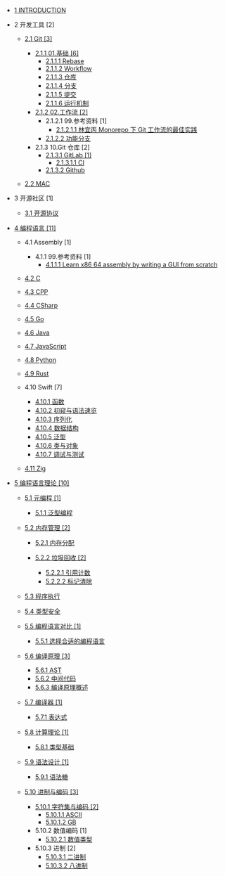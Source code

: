   - [1 INTRODUCTION](/INTRODUCTION.md)
  - 2 开发工具 [2]
    - [2.1 Git [3]](/开发工具/Git/README.md)
      - [2.1.1 01.基础 [6]](/开发工具/Git/01.基础/README.md)
        - [2.1.1.1 Rebase](/开发工具/Git/01.基础/Rebase.md)
        - [2.1.1.2 Workflow](/开发工具/Git/01.基础/Workflow.md)
        - [2.1.1.3 仓库](/开发工具/Git/01.基础/仓库.md)
        - [2.1.1.4 分支](/开发工具/Git/01.基础/分支.md)
        - [2.1.1.5 提交](/开发工具/Git/01.基础/提交.md)
        - [2.1.1.6 运行机制](/开发工具/Git/01.基础/运行机制.md)
      - [2.1.2 02.工作流 [2]](/开发工具/Git/02.工作流/README.md)
        - 2.1.2.1 99.参考资料 [1]
          - [2.1.2.1.1 林宜丙 Monorepo 下 Git 工作流的最佳实践](/开发工具/Git/02.工作流/99.参考资料/2023-林宜丙-Monorepo%20下%20Git%20工作流的最佳实践.md)
        - [2.1.2.2 功能分支](/开发工具/Git/02.工作流/功能分支.md)
      - 2.1.3 10.Git 仓库 [2]
        - [2.1.3.1 GitLab [1]](/开发工具/Git/10.Git%20仓库/GitLab/README.md)
          - [2.1.3.1.1 CI](/开发工具/Git/10.Git%20仓库/GitLab/CI.md)
        - [2.1.3.2 Github](/开发工具/Git/10.Git%20仓库/Github/README.md)
          
    - [2.2 MAC](/开发工具/MAC/README.md)
      
  - 3 开源社区 [1]
    - [3.1 开源协议](/开源社区/开源协议.md)
  - [4 编程语言 [11]](/编程语言/README.md)
    - 4.1 Assembly [1]
      - 4.1.1 99.参考资料 [1]
        - [4.1.1.1 Learn x86 64 assembly by writing a GUI from scratch](/编程语言/Assembly/99.参考资料/2023-Learn%20x86-64%20assembly%20by%20writing%20a%20GUI%20from%20scratch.md)
    - [4.2 C](/编程语言/C/README.md)
      
    - [4.3 CPP](/编程语言/CPP/README.md)
      
    - [4.4 CSharp](/编程语言/CSharp/README.md)
      
    - [4.5 Go](/编程语言/Go/README.md)
      
    - [4.6 Java](/编程语言/Java/README.md)
      
    - [4.7 JavaScript](/编程语言/JavaScript/README.md)
      
    - [4.8 Python](/编程语言/Python/README.md)
      
    - [4.9 Rust](/编程语言/Rust/README.md)
      
    - 4.10 Swift [7]
      - [4.10.1 函数](/编程语言/Swift/函数.md)
      - [4.10.2 初窥与语法速览](/编程语言/Swift/初窥与语法速览.md)
      - [4.10.3 序列化](/编程语言/Swift/序列化.md)
      - [4.10.4 数据结构](/编程语言/Swift/数据结构.md)
      - [4.10.5 泛型](/编程语言/Swift/泛型.md)
      - [4.10.6 类与对象](/编程语言/Swift/类与对象.md)
      - [4.10.7 调试与测试](/编程语言/Swift/调试与测试.md)
    - [4.11 Zig](/编程语言/Zig/README.md)
      
  - [5 编程语言理论 [10]](/编程语言理论/README.md)
    - [5.1 元编程 [1]](/编程语言理论/元编程/README.md)
      - [5.1.1 泛型编程](/编程语言理论/元编程/泛型编程.md)
    - [5.2 内存管理 [2]](/编程语言理论/内存管理/README.md)
      - [5.2.1 内存分配](/编程语言理论/内存管理/内存分配/README.md)
        
      - [5.2.2 垃圾回收 [2]](/编程语言理论/内存管理/垃圾回收/README.md)
        - [5.2.2.1 引用计数](/编程语言理论/内存管理/垃圾回收/引用计数.md)
        - [5.2.2.2 标记清除](/编程语言理论/内存管理/垃圾回收/标记清除.md)
    - [5.3 程序执行](/编程语言理论/程序执行/README.md)
      
    - [5.4 类型安全](/编程语言理论/类型安全/README.md)
      
    - [5.5 编程语言对比 [1]](/编程语言理论/编程语言对比/README.md)
      - [5.5.1 选择合适的编程语言](/编程语言理论/编程语言对比/选择合适的编程语言.md)
    - [5.6 编译原理 [3]](/编程语言理论/编译原理/README.md)
      - [5.6.1 AST](/编程语言理论/编译原理/AST.md)
      - [5.6.2 中间代码](/编程语言理论/编译原理/中间代码.md)
      - [5.6.3 编译原理概述](/编程语言理论/编译原理/编译原理概述.md)
    - [5.7 编译器 [1]](/编程语言理论/编译器/README.md)
      - [5.7.1 表达式](/编程语言理论/编译器/表达式.md)
    - [5.8 计算理论 [1]](/编程语言理论/计算理论/README.md)
      - [5.8.1 类型基础](/编程语言理论/计算理论/类型基础.md)
    - [5.9 语法设计 [1]](/编程语言理论/语法设计/README.md)
      - [5.9.1 语法糖](/编程语言理论/语法设计/语法糖.md)
    - [5.10 进制与编码 [3]](/编程语言理论/进制与编码/README.md)
      - [5.10.1 字符集与编码 [2]](/编程语言理论/进制与编码/字符集与编码/README.md)
        - [5.10.1.1 ASCII](/编程语言理论/进制与编码/字符集与编码/ASCII.md)
        - [5.10.1.2 GB](/编程语言理论/进制与编码/字符集与编码/GB.md)
      - 5.10.2 数值编码 [1]
        - [5.10.2.1 数值类型](/编程语言理论/进制与编码/数值编码/数值类型.md)
      - 5.10.3 进制 [2]
        - [5.10.3.1 二进制](/编程语言理论/进制与编码/进制/二进制.md)
        - [5.10.3.2 八进制](/编程语言理论/进制与编码/进制/八进制.md)